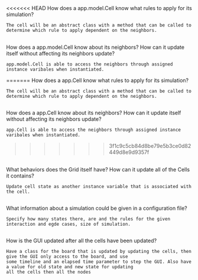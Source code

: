 
##
<<<<<<< HEAD
How does a app.model.Cell know what rules to apply for its simulation?

    The cell will be an abstract class with a method that can be called to determine which rule to apply dependent on the neighbors.
##
How does a app.model.Cell know about its neighbors? How can it update itself without affecting its neighbors update?

    app.model.Cell is able to access the neighbors through assigned instance varibales when instantiated.
=======
How does a app.Cell know what rules to apply for its simulation?

    The cell will be an abstract class with a method that can be called to determine which rule to apply dependent on the neighbors.
##
How does a app.Cell know about its neighbors? How can it update itself without affecting its neighbors update?

    app.Cell is able to access the neighbors through assigned instance varibales when instantiated.
>>>>>>> 3f1c9c5cb84d8be79e5b3ce0d82449d8e9d9357f
##
What behaviors does the Grid itself have? How can it update all of the Cells it contains?

    Update cell state as another instance variable that is associated with the cell.
##
What information about a simulation could be given in a configuration file?

    Specify how many states there, are and the rules for the given interaction and egde cases, size of simulation.
##
How is the GUI updated after all the cells have been updated?

    Have a class for the board that is updated by updating the cells, then give the GUI only access to the board, and use
    some timeline and an elapsed time parameter to step the GUI. Also have a value for old state and new state for updating
    all the cells then all the nodes